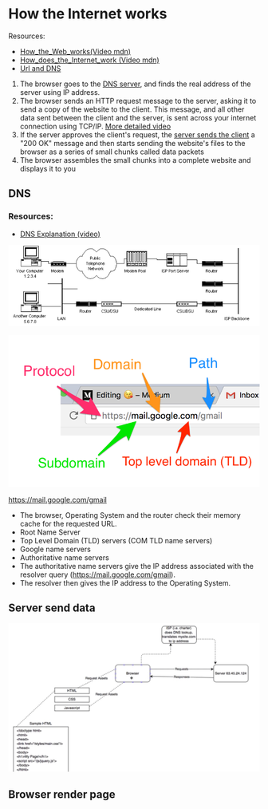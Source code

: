 # How the Internet works

Resources: 
* [How_the_Web_works(Video mdn)](https://developer.mozilla.org/en-US/docs/Learn/Getting_started_with_the_web/How_the_Web_works)
* [How_does_the_Internet_work (Video mdn)](https://developer.mozilla.org/en-US/docs/Learn/Common_questions/How_does_the_Internet_work)
* [Url and DNS](
https://medium.com/@nickteixeira/anatomy-of-a-url-and-the-dns-process-1c200d306fdf)

1. The browser goes to the [DNS server](https://github.com/purumvisum/interview/blob/master/theoretical-basis/how-internet-works/README.md#dns), and finds the real address of the server using IP address.
2. The browser sends an HTTP request message to the server, asking it to send a copy of the website to the client.
    This message, and all other data sent between the client and the server, 
    is sent across your internet connection using TCP/IP. [More detailed video](https://www.youtube.com/watch?v=F27PLin3TV0&feature=emb_logo)
3. If the server approves the client's request, the [server sends the client](https://github.com/purumvisum/interview/blob/master/theoretical-basis/how-internet-works/README.md#Server-send-data) a "200 OK" message and then starts sending the      website's files to the browser as a series of small chunks called data packets
4. The browser assembles the small chunks into a complete website and displays it to you


## DNS

### Resources: 
* [DNS Explanation (video)](https://www.youtube.com/watch?v=72snZctFFtA)

![Network](https://github.com/purumvisum/interview/blob/master/theoretical-basis/how-internet-works/network.gif)


![Url](https://github.com/purumvisum/interview/blob/master/theoretical-basis/how-internet-works/url.png )

https://mail.google.com/gmail
* The browser, Operating System and the router check their memory cache for the requested URL.
* Root Name Server
* Top Level Domain (TLD) servers (COM TLD name servers)
* Google name servers
* Authoritative name servers
* The authoritative name servers give the IP address associated with the resolver query (https://mail.google.com/gmail).
* The resolver then gives the IP address to the Operating System. 

## Server send data

![client-server](https://github.com/purumvisum/interview/blob/master/theoretical-basis/how-internet-works/web-site.jpg )

## Browser render page
